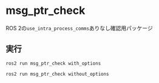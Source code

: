 # msg_ptr_check
ROS 2の```use_intra_process_comms```ありなし確認用パッケージ

## 実行
```
ros2 run msg_ptr_check with_options 
```

```
ros2 run msg_ptr_check without_options 
```